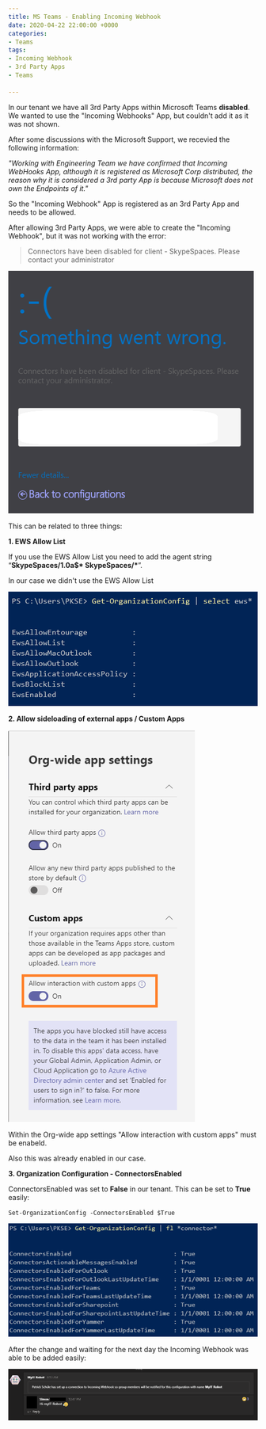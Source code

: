 ```yaml
---
title: MS Teams - Enabling Incoming Webhook
date: 2020-04-22 22:00:00 +0000
categories:
- Teams
tags:
- Incoming Webhook
- 3rd Party Apps
- Teams

---
```

In our tenant we have all 3rd Party Apps within Microsoft Teams **disabled**. We wanted to use the "Incoming Webhooks" App, but couldn't add it as it was not shown.

After some discussions with the Microsoft Support, we recevied the following information:

_"Working with Engineering Team we have confirmed that Incoming WebHooks App, although it is registered as Microsoft Corp distributed, the reason why it is considered a 3rd party App is because Microsoft does not own the Endpoints of it."_

So the "Incoming Webhook" App is registered as an 3rd Party App and needs to be allowed.

After allowing 3rd Party Apps, we were able to create the "Incoming Webhook", but it was not working with the error:

> Connectors have been disabled for client - SkypeSpaces. Please contact your administrator

![Error](/assets/images/error.png)

This can be related to three things:

**1. EWS Allow List**

If you use the EWS Allow List you need to add the agent string “__SkypeSpaces/1.0a$* SkypeSpaces/*__”.

In our case we didn't use the EWS Allow List

![](/assets/images/Get-OrgConfig1.png)

**2. Allow sideloading of external apps / Custom Apps**

![](/assets/images/customapps-1.png)

Within the Org-wide app settings "Allow interaction with custom apps" must be enabeld.

Also this was already enabled in our case.

**3. Organization Configuration - ConnectorsEnabled**

ConnectorsEnabled was set to **False** in our tenant. This can be set to **True** easily:

    Set-OrganizationConfig -ConnectorsEnabled $True

![](/assets/images/Get-OrgConfig.png)

After the change and waiting for the next day the Incoming Webhook was able to be added easily:

![](/assets/images/Webhook.png)
